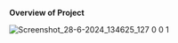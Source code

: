 **Overview of Project**



![Screenshot_28-6-2024_134625_127 0 0 1](https://github.com/amitgupta226571/e-learning-site/assets/163492672/14cd8cb6-53bb-404a-a569-e3ae96a77794)

